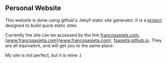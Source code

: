 ## Personal Website

This website is done using github's Jekyll static site generator. 
It is a [project](jekyllrb.com) designed to build quick static sites.

Currently the site can be accessed by the link [francosasieta.com](francosasieta.com), 
[www.francosasieta.com](www.francosasieta.com), [fsasieta.github.io](fsasieta.github.io). 
They are all equivalent, and will get you to the same place.

My site is not perfect, but it is mine :)
